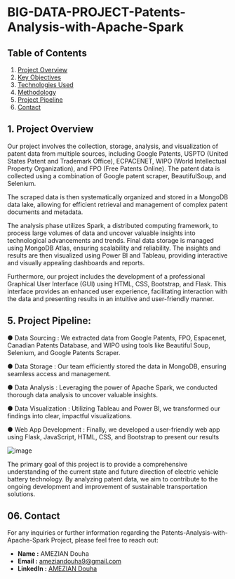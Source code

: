 # BIG-DATA-PROJECT-Patents-Analysis-with-Apache-Spark

## Table of Contents

01. [Project Overview](#1-project-overview)
02. [Key Objectives](#2-key-bjectives)
03. [Technologies Used](#3-technologies-used)
04. [Methodology](#4-methodology)
05. [Project Pipeline](#5-project-pipeline)
06. [Contact](#10-contact)


## 1. Project Overview

Our project involves the collection, storage, analysis, and visualization of patent data from multiple sources, including Google Patents, USPTO (United States Patent and Trademark Office), ECPACENET, WIPO (World Intellectual Property Organization), and FPO (Free Patents Online). The patent data is collected using a combination of Google patent scraper, BeautifulSoup, and Selenium. 


The scraped data is then systematically organized and stored in a MongoDB data lake, allowing for efficient retrieval and management of complex patent documents and metadata.

The analysis phase utilizes Spark, a distributed computing framework, to process large volumes of data and uncover valuable insights into technological advancements and trends. Final data storage is managed using MongoDB Atlas, ensuring scalability and reliability. The insights and results are then visualized using Power BI and Tableau, providing interactive and visually appealing dashboards and reports.

Furthermore, our project includes the development of a professional Graphical User Interface (GUI) using HTML, CSS, Bootstrap, and Flask. This interface provides an enhanced user experience, facilitating interaction with the data and presenting results in an intuitive and user-friendly manner.




## 5. Project Pipeline:

● Data Sourcing : We extracted data from Google Patents, FPO, Espacenet, Canadian Patents Database, and WIPO using tools like Beautiful Soup, Selenium, and Google Patents Scraper.

● Data Storage : Our team efficiently stored the data in MongoDB, ensuring seamless access and management.

● Data Analysis : Leveraging the power of Apache Spark, we conducted thorough data analysis to uncover valuable insights.

● Data Visualization : Utilizing Tableau and Power BI, we transformed our findings into clear, impactful visualizations.

● Web App Development : Finally, we developed a user-friendly web app using Flask, JavaScript, HTML, CSS, and Bootstrap to present our results


![image](https://github.com/user-attachments/assets/98ee7d8b-12a7-4d42-886c-187dc7a3fca2)




The primary goal of this project is to provide a comprehensive understanding of the current state and future direction of electric vehicle battery technology. By analyzing patent data, we aim to contribute to the ongoing development and improvement of sustainable transportation solutions.


## 06. Contact

For any inquiries or further information regarding the Patents-Analysis-with-Apache-Spark Project, please feel free to reach out:

- **Name      :**    AMEZIAN Douha  
- **Email     :**   [ameziandouha9@gmail.com](ameziandouha9@gmail.com)  
- **LinkedIn  :**  [AMEZIAN Douha](https://www.linkedin.com/in/douha-amezian-033629280/)  
